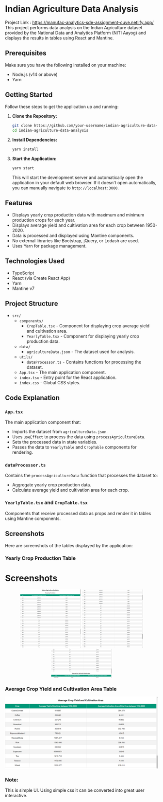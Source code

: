 # Indian Agriculture Data Analysis

Project Link : https://manufac-analytics-sde-assignment-cuve.netlify.app/
This project performs data analysis on the Indian Agriculture dataset provided by the National Data and Analytics Platform (NITI Aayog) and displays the results in tables using React and Mantine.

## Prerequisites

Make sure you have the following installed on your machine:

- Node.js (v14 or above)
- Yarn

## Getting Started

Follow these steps to get the application up and running:

1. **Clone the Repository:**

    ```bash
    git clone https://github.com/your-username/indian-agriculture-data-analysis.git
    cd indian-agriculture-data-analysis
    ```

2. **Install Dependencies:**

    ```bash
    yarn install
    ```

3. **Start the Application:**

    ```bash
    yarn start
    ```

    This will start the development server and automatically open the application in your default web browser. If it doesn't open automatically, you can manually navigate to `http://localhost:3000`.
## Features

- Displays yearly crop production data with maximum and minimum production crops for each year.
- Displays average yield and cultivation area for each crop between 1950-2020.
- Data is processed and displayed using Mantine components.
- No external libraries like Bootstrap, jQuery, or Lodash are used.
- Uses Yarn for package management.

## Technologies Used

- TypeScript
- React (via Create React App)
- Yarn
- Mantine v7




## Project Structure

- `src/`
  - `components/`
    - `CropTable.tsx` - Component for displaying crop average yield and cultivation area.
    - `YearlyTable.tsx` - Component for displaying yearly crop production data.
  - `data/`
    - `agricultureData.json` - The dataset used for analysis.
  - `utils/`
    - `dataProcessor.ts` - Contains functions for processing the dataset.
  - `App.tsx` - The main application component.
  - `index.tsx` - Entry point for the React application.
  - `index.css` - Global CSS styles.

## Code Explanation

### `App.tsx`

The main application component that:

- Imports the dataset from `agricultureData.json`.
- Uses `useEffect` to process the data using `processAgricultureData`.
- Sets the processed data in state variables.
- Passes the data to `YearlyTable` and `CropTable` components for rendering.

### `dataProcessor.ts`

Contains the `processAgricultureData` function that processes the dataset to:

- Aggregate yearly crop production data.
- Calculate average yield and cultivation area for each crop.

### `YearlyTable.tsx` and `CropTable.tsx`

Components that receive processed data as props and render it in tables using Mantine components.

## Screenshots

Here are screenshots of the tables displayed by the application:

### Yearly Crop Production Table

# Screenshots

<p align="center">
  <img src="screenshots/1.png" alt="Image 1" width="200"/>
  <img src="screenshots/3.png" alt="Image 3" width="200"/>
  <img src="screenshots/4.png" alt="Image 4" width="200"/>
  <img src="screenshots/5.png" alt="Image 5" width="200"/>
  <img src="screenshots/6.png" alt="Image 6" width="200"/>
</p>


### Average Crop Yield and Cultivation Area Table

![Average Crop Yield and Cultivation Area](screenshots/2.png)


### Note:

This is simple UI. Using simple css it can be converted into great user interactive.
